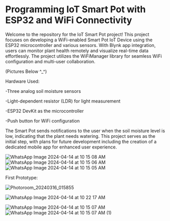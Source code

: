 # Programming IoT Smart Pot with ESP32 and WiFi Connectivity

Welcome to the repository for the IoT Smart Pot project! This project focuses on developing a WiFi-enabled Smart Pot IoT Device using the ESP32 microcontroller and various sensors. With Blynk app integration, users can monitor plant health remotely and visualize real-time data effortlessly. The project utilizes the WiFiManager library for seamless WiFi configuration and multi-user collaboration.

(Pictures Below ^_^)

Hardware Used:

-Three analog soil moisture sensors

-Light-dependent resistor (LDR) for light measurement

-ESP32 DevKit as the microcontroller

-Push button for WiFi configuration

The Smart Pot sends notifications to the user when the soil moisture level is low, indicating that the plant needs watering. This project serves as the initial step, with plans for future development including the creation of a dedicated mobile app for enhanced user experience.

![WhatsApp Image 2024-04-14 at 10 15 08 AM](https://github.com/yousefjarbou/IoT-Smart-Pot-with-ESP32/assets/166923297/8cbfcade-e2a1-4eff-a38b-077985289c9e)
![WhatsApp Image 2024-04-14 at 10 15 06 AM](https://github.com/yousefjarbou/IoT-Smart-Pot-with-ESP32/assets/166923297/8f19a3e6-fe48-4bd3-bde7-3c25182277dd)
![WhatsApp Image 2024-04-14 at 10 15 05 AM](https://github.com/yousefjarbou/IoT-Smart-Pot-with-ESP32/assets/166923297/49735787-2a7c-4567-be90-15781b3f886a)

First Prototype:

![Photoroom_20240316_015855](https://github.com/yousefjarbou/IoT-Smart-Pot-with-ESP32/assets/166923297/133e572a-bb71-40cf-a481-4cf8acb7c64b)

![WhatsApp Image 2024-04-14 at 10 22 17 AM](https://github.com/yousefjarbou/IoT-Smart-Pot-with-ESP32/assets/166923297/08bffd8c-9ff1-4262-9e06-76eb408c33b6)

![WhatsApp Image 2024-04-14 at 10 15 07 AM](https://github.com/yousefjarbou/IoT-Smart-Pot-with-ESP32/assets/166923297/1b402bc4-dec4-4457-83f2-ab667b2d0499)
![WhatsApp Image 2024-04-14 at 10 15 07 AM (1)](https://github.com/yousefjarbou/IoT-Smart-Pot-with-ESP32/assets/166923297/58c50d13-2648-42ff-be2b-2200114b93d3)
